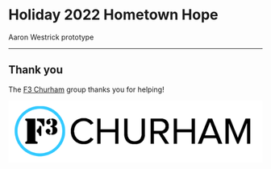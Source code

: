 # Holiday 2022 Hometown Hope

Aaron Westrick prototype

<div class="gfm-embed2" data-url="https://www.gofundme.com/f/r789r-testing-out-gofundme/widget/large/"></div><script defer src="https://www.gofundme.com/static/js/embed.js"></script>

<div class="gfm-embed2" data-url="https://www.gofundme.com/f/lets-bless-elizabeth/widget/large/2"></div><script defer src="https://www.gofundme.com/static/js/embed.js"></script>

<div class="gfm-embed3" data-url="https://www.gofundme.com/f/pom-pom-squad-replace-stolen-gear/widget/large/3"></div><script defer src="https://www.gofundme.com/static/js/embed.js"></script>

---

## Thank you

The [F3 Churham](https://f3churham.com/) group thanks you for helping!

![f3 logo](f3_churham_logo.png)
